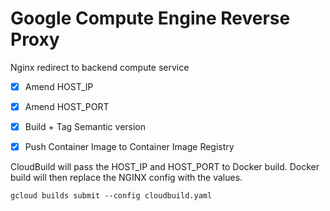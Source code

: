 # Google Compute Engine Reverse Proxy

Nginx redirect to backend compute service

- [x] Amend HOST_IP
- [x] Amend HOST_PORT
- [x] Build + Tag Semantic version
- [x] Push Container Image to Container Image Registry


CloudBuild will pass the HOST_IP and HOST_PORT to Docker build.
Docker build will then replace the NGINX config with the values.
```
gcloud builds submit --config cloudbuild.yaml
```

